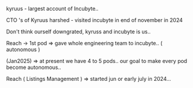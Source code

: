 
kyruus - largest account of Incubyte.. 


CTO 's of Kyruus harshed - visited incubyte in end of november in 2024


Don't think ourself downgrated, kyruss and incubyte is us.. 


Reach -> 1st pod => gave whole engineering team to incubyte.. ( autonomous )

(Jan2025) => at present we have 4 to 5 pods.. our goal to make every pod become autonomous.. 

Reach ( Listings Management ) => started jun or early july in 2024... 



















